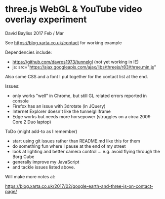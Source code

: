 # three.js WebGL & YouTube video overlay experiment

David Bayliss 2017 Feb / Mar

See https://blog.xarta.co.uk/contact for working example

Dependencies include:
* https://github.com/davros1973/tunnelgl (not yet working in IE)
* js: src="https://ajax.googleapis.com/ajax/libs/threejs/r83/three.min.js"

Also some CSS and a font I put together for the contact list at the end.


Issues:
- only works "well" in Chrome, but still GL related errors reported in console
- Firefox has an issue with 3drotate (in JQuery)
- Internet Explorer doesn't like the tunnelgl iframe
- Edge works but needs more horsepower (struggles on a circa 2009 Core 2 Duo laptop)


ToDo (might add-to as I remember)
* start using git issues rather than README.md like this for them
* do something fun where I pause at the end of my street
* look at lighting and better camera control ... e.g. avoid flying through the Borg Cube
* generally improve my JavaScript
* and tackle issues listed above.


Will make more notes at:

https://blog.xarta.co.uk/2017/02/google-earth-and-three-js-on-contact-page/
